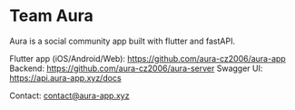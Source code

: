 # Team Aura

Aura is a social community app built with flutter and fastAPI.

Flutter app (iOS/Android/Web): https://github.com/aura-cz2006/aura-app
Backend: https://github.com/aura-cz2006/aura-server
Swagger UI: https://api.aura-app.xyz/docs

Contact: contact@aura-app.xyz
